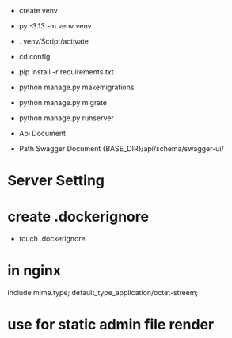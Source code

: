- create venv

- py -3.13 -m venv venv
- . venv/Script/activate

- cd config
- pip install -r requirements.txt

- python manage.py makemigrations
- python manage.py migrate
- python manage.py runserver

- Api Document
- Path
  Swagger Document
  {BASE_DIR}/api/schema/swagger-ui/


# Server Setting
# create .dockerignore
- touch .dockerignore

# in nginx

include mime.type;
default_type_application/octet-streem;

# use for static admin file render
